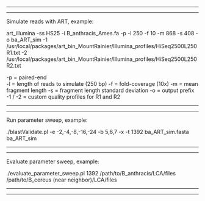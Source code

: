 **************************************************
**************************************************

Simulate reads with ART, example:

art_illumina -ss HS25 -i B_anthracis_Ames.fa -p -l 250 -f 10 -m 868 -s 408 -o ba_ART_sim -1 /usr/local/packages/art_bin_MountRainier/Illumina_profiles/HiSeq2500L250R1.txt -2 /usr/local/packages/art_bin_MountRainier/Illumina_profiles/HiSeq2500L250R2.txt

-p = paired-end  
-l = length of reads to simulate (250 bp)
-f = fold-coverage (10x)
-m = mean fragment length
-s = fragment length standard deviation
-o = output prefix
-1 / -2 = custom quality profiles for R1 and R2

**************************************************
**************************************************

Run parameter sweep, example:

./blastValidate.pl -e -2,-4,-8,-16,-24 -b 5,6,7 -x -t 1392 ba_ART_sim.fasta ba_ART_sim

**************************************************
**************************************************

Evaluate parameter sweep, example:

./evaluate_parameter_sweep.pl 1392 /path/to/B_anthracis/LCA/files /path/to/B_cereus (near neighbor)/LCA/files

**************************************************
**************************************************